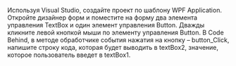 Используя Visual Studio, создайте проект по шаблону WPF Application.
Откройте дизайнер форм и поместите на форму два элемента управления TextBox и один элемент управления Button.
Дважды кликните левой кнопкой мыши по элементу управления Button. В Code Behind, в методе
обработчике события нажатия на кнопку – button_Click, напишите строку кода, которая будет
выводить в textBox2, значение, которое пользователь введет в textBox1.
